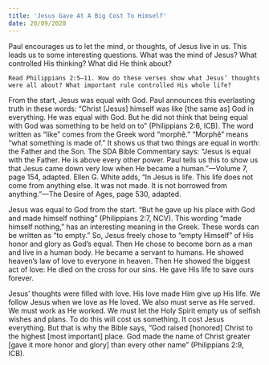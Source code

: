 ```yaml
---
title: 'Jesus Gave At A Big Cost To Himself'
date: 20/09/2020
---
```


Paul encourages us to let the mind, or thoughts, of Jesus live in us. This leads us to some interesting questions. What was the mind of Jesus? What controlled His thinking? What did He think about?

`Read Philippians 2:5–11. How do these verses show what Jesus’ thoughts were all about? What important rule controlled His whole life?`

From the start, Jesus was equal with God. Paul announces this everlasting truth in these words: “Christ [Jesus] himself was like [the same as] God in everything. He was equal with God. But he did not think that being equal with God was something to be held on to” (Philippians 2:6, ICB). The word written as “like” comes from the Greek word “morphê.” “Morphê” means “what something is made of.” It shows us that two things are equal in worth: the Father and the Son. The SDA Bible Commentary says: “Jesus is equal with the Father. He is above every other power. Paul tells us this to show us that Jesus came down very low when He became a human.”—Volume 7, page 154, adapted. Ellen G. White adds, “In Jesus is life. This life does not come from anything else. It was not made. It is not borrowed from anything.”—The Desire of Ages, page 530, adapted.

Jesus was equal to God from the start. “But he gave up his place with God and made himself nothing” (Philippians 2:7, NCV). This wording “made himself nothing,” has an interesting meaning in the Greek. These words can be written as “to empty.” So, Jesus freely chose to “empty Himself” of His honor and glory as God’s equal. Then He chose to become born as a man and live in a human body. He became a servant to humans. He showed heaven’s law of love to everyone in heaven. Then He showed the biggest act of love: He died on the cross for our sins. He gave His life to save ours forever.

Jesus’ thoughts were filled with love. His love made Him give up His life. We follow Jesus when we love as He loved. We also must serve as He served. We must work as He worked. We must let the Holy Spirit empty us of selfish wishes and plans. To do this will cost us something. It cost Jesus everything. But that is why the Bible says, “God raised [honored] Christ to the highest [most important] place. God made the name of Christ greater [gave it more honor and glory] than every other name” (Philippians 2:9, ICB).
